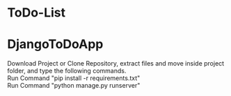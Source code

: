 # ToDo-List

# DjangoToDoApp
Download Project or Clone Repository, extract files and move inside project folder, and type the following commands.
<br>
Run Command "pip install -r requirements.txt"
<br>
Run Command "python manage.py runserver"
